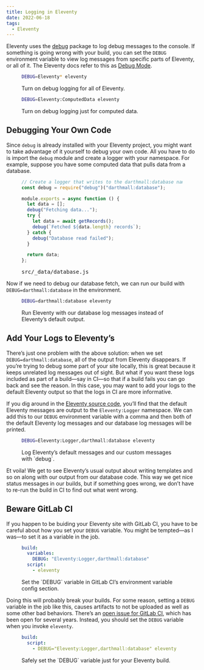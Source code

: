 ```yaml
---
title: Logging in Eleventy
date: 2022-06-18
tags:
  - Eleventy
---
```


Eleventy uses the [debug](https://www.npmjs.com/package/debug) package to log debug messages to the console. If something is going wrong with your build, you can set the `DEBUG` environment variable to view log messages from specific parts of Eleventy, or all of it. The Eleventy docs refer to this as [Debug Mode](https://www.11ty.dev/docs/debugging/).

<figure>

```bash
DEBUG=Eleventy* eleventy
```

<figcaption>Turn on debug logging for all of Eleventy.</figcaption>
</figure>

<figure>

```bash
DEBUG=Eleventy:ComputedData eleventy
```

<figcaption>Turn on debug logging just for computed data.</figcaption>
</figure>

## Debugging Your Own Code

Since `debug` is already installed with your Eleventy project, you might want to take advantage of it yourself to debug your own code. All you have to do is import the `debug` module and create a logger with your namespace. For example, suppose you have some computed data that pulls data from a database.

<figure>

```js
// Create a logger that writes to the darthmall:database namespace.
const debug = require("debug")("darthmall:database");

module.exports = async function () {
  let data = [];
  debug("Fetching data...");
  try {
    let data = await getRecords();
    debug(`Fetched ${data.length} records`);
  } catch {
    debug("Database read failed");
  }

  return data;
};
```

<figcaption><samp>src/_data/database.js</samp></figcaption>
</figure>

Now if we need to debug our database fetch, we can run our build with `DEBUG=darthmall:database` in the environment.

<figure>

```bash
DEBUG=darthmall:database eleventy
```

<figcaption>Run Eleventy with our database log messages instead of Eleventy’s default output.</figcaption>
</figure>

## Add Your Logs to Eleventy’s

There’s just one problem with the above solution: when we set `DEBUG=darthmall:database`, all of the output from Eleventy disappears. If you’re trying to debug some part of your site locally, this is great because it keeps unrelated log messages out of sight. But what if you want these logs included as part of a build—say in <abbr>CI</abbr>—so that if a build fails you can go back and see the reason. In this case, you may want to add your logs to the default Eleventy output so that the logs in CI are more informative.

If you dig around in the [Eleventy source code](https://github.com/11ty/eleventy/blob/e386ec5f70e08254284e76a41dcbc591762282c8/src/Util/ConsoleLogger.js#L2), you’ll find that the default Eleventy messages are output to the `Eleventy:Logger` namespace. We can add this to our `DEBUG` environment variable with a comma and then both of the default Eleventy log messages and our database log messages will be printed.

<figure>

```bash
DEBUG=Eleventy:Logger,darthmall:database eleventy
```

<figcaption>Log Eleventy’s default messages and our custom messages with `debug`.</figcaption>
</figure>

Et voila! We get to see Eleventy’s usual output about writing templates and so on along with our output from our database code. This way we get nice status messages in our builds, but if something goes wrong, we don’t have to re-run the build in CI to find out what went wrong.

## Beware GitLab CI

If you happen to be buiding your Eleventy site with GitLab CI, you have to be careful about how you set your `DEBUG` variable. You might be tempted—as I was—to set it as a variable in the job.

<figure>

```yaml
build:
  variables:
    DEBUG: "Eleventy:Logger,darthmall:database"
  script:
    - eleventy
```

<figcaption>Set the `DEBUG` variable in GitLab CI’s environment variable config section.</figcaption>

</figure>

Doing this will probably break your builds. For some reason, setting a `DEBUG` variable in the job like this, causes artifacts to not be uploaded as well as some other bad behaviors. There’s an [open issue for GitLab CI](https://gitlab.com/gitlab-org/gitlab-runner/-/issues/3068), which has been open for several years. Instead, you should set the `DEBUG` variable when you invoke `eleventy`.

<figure>

```yaml
build:
  script:
    - DEBUG="Eleventy:Logger,darthmall:database" eleventy
```

<figcaption>Safely set the `DEBUG` variable just for your Eleventy build.</figcaption>

</figure>
